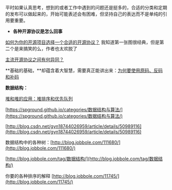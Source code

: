 平时如果认真思考，想到的或者工作中遇到的问题还是挺多的，合适的分类和定期的发布可以做起来的，开始可能表述会有困难，但坚持自己的表达而不是单纯的引用要重要。

* **各种开源协议是怎么回事**

[如何为你的开源项目选择一个合适的开源协议？](https://www.oschina.net/news/74999/how-to-choose-a-license)  我知道第一张图很经典，但是第二个是来搞笑的么，作者也太欢脱了

[主流开源协议之间有何异同？](https://www.zhihu.com/question/19568896)

**基础的基础，**却蕴含着大智慧，需要真正能讲出来：[为何要使用原码、反码和补码](https://www.2cto.com/kf/201610/557251.html)

**数据结构：**

[堆和堆的应用：堆排序和优先队列](http://blog.jobbole.com/113552/)

[https://spground.github.io/categories/数据结构与算法/](https://spground.github.io/categories/数据结构与算法/)

[http://blog.csdn.net/gyn18744026959/article/details/50989116](http://blog.csdn.net/gyn18744026959/article/details/50989116)

数据结构中的各种树：[http://blog.jobbole.com/111680/](http://blog.jobbole.com/111680/)

[http://blog.jobbole.com/tag/数据结构/](http://blog.jobbole.com/tag/数据结构/)

你要的各种排序的解释  [http://blog.jobbole.com/11745/](http://blog.jobbole.com/11745/)

